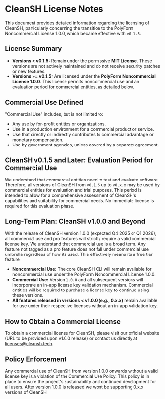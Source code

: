 # CleanSH License Notes

This document provides detailed information regarding the licensing of CleanSH, particularly concerning the transition to the PolyForm Noncommercial License 1.0.0, which became effective with `v0.1.5`.

## License Summary
* **Versions < v0.1.5:** Remain under the permissive **MIT License**. These versions are not actively maintained and do not receive security patches or new features.
* **Versions >= v0.1.5:** Are licensed under the **PolyForm Noncommercial License 1.0.0**. This license permits noncommercial use and an evaluation period for commercial entities, as detailed below.

## Commercial Use Defined
"Commercial Use" includes, but is not limited to:
* Any use by for-profit entities or organizations.
* Use in a production environment for a commercial product or service.
* Use that directly or indirectly contributes to commercial advantage or monetary compensation.
* Use by government agencies, unless covered by a separate agreement.

## CleanSH v0.1.5 and Later: Evaluation Period for Commercial Use
We understand that commercial entities need to test and evaluate software. Therefore, all versions of CleanSH from `v0.1.5` up to `v0.x.x` may be used by commercial entities for evaluation and trial purposes. This period is intended to allow for a comprehensive assessment of CleanSH's capabilities and suitability for commercial needs. No immediate license is required for this evaluation phase.

## Long-Term Plan: CleanSH v1.0.0 and Beyond
With the release of CleanSH version 1.0.0 (expected Q4 2025 or Q1 2026), all commercial use and pro features will strictly require a valid commercial license key. We understand that commercial use is a broad term. Any feature not tagged as a pro feature does not fall under commercial use umbrella regradless of how its used. This effectively means its a free tier feature

* **Noncommercial Use:** The core CleanSH CLI will remain available for noncommercial use under the PolyForm Noncommercial License 1.0.0.
* **Commercial Use:** Version `1.0.0` and all subsequent versions will incorporate an in-app license key validation mechanism. Commercial entities will be required to purchase a license key to continue using these versions.
* **All features released in versions < v1.0.0 (e.g., 0.x.x)** remain available for use under their respective licenses without an in-app validation key.

## How to Obtain a Commercial License
To obtain a commercial license for CleanSH, please visit our official website (URL to be provided upon v1.0.0 release) or contact us directly at [licenses@cleansh.tech](mailto:cleansshh@gmail.com).

## Policy Enforcement
Any commercial use of CleanSH from version 1.0.0 onwards without a valid license key is a violation of the Commercial Use Policy. This policy is in place to ensure the project's sustainability and continued development for all users. After version 1.0.0 is released we wont be supporting 0.x.x versions of CleanSH

